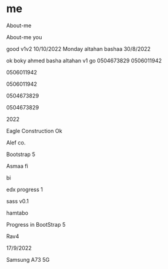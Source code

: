 # me
 About-me
 
  About-me
  you
  
  good v1v2
10/10/2022 Monday
 altahan
 bashaa
 30/8/2022
 
 ok
 boky
 ahmed basha altahan v1
go
0504673829
0506011942

0506011942

0506011942

0504673829

0504673829

2022

Eagle Construction
Ok

Alef co.

Bootstrap 5


Asmaa fi

bi

edx
progress 1

sass
v0.1

hamtabo

Progress in BootStrap 5

Rav4

17/9/2022

Samsung A73 5G
